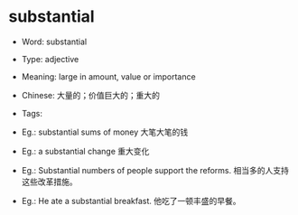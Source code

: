 # substantial

- Word: substantial

- Type: adjective
- Meaning: large in amount, value or importance
- Chinese: 大量的；价值巨大的；重大的
- Tags: 
- Eg.: substantial sums of money 大笔大笔的钱
- Eg.: a substantial change 重大变化
- Eg.: Substantial numbers of people support the reforms. 相当多的人支持这些改革措施。
- Eg.: He ate a substantial breakfast. 他吃了一顿丰盛的早餐。

